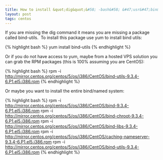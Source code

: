 ```yaml
---
title: How to install &quot;dig&quot;&#58; -bash&#58; &#47;usr&#47;bin&#47;dig&#58; No such file or directory
layout: post
tags: centos
---
```


If you are missing the dig command it means you are missing a package called bind-utils.  To install this package use yum to install bind utils:

{% highlight bash %}
yum install bind-utils
{% endhighlight %}

Or if you do not have access to yum, maybe from a hosted VPS solution you can grab the RPM packages (this is 100% assuming you are CentOS):

{% highlight bash %}
rpm -i http://mirror.centos.org/centos/5/os/i386/CentOS/bind-utils-9.3.4-6.P1.el5.i386.rpm
{% endhighlight %}

Or maybe you want to install the entire bind/named system:

{% highlight bash %}
rpm -i http://mirror.centos.org/centos/5/os/i386/CentOS/bind-9.3.4-6.P1.el5.i386.rpm
rpm -i http://mirror.centos.org/centos/5/os/i386/CentOS/bind-chroot-9.3.4-6.P1.el5.i386.rpm
rpm -i http://mirror.centos.org/centos/5/os/i386/CentOS/bind-libs-9.3.4-6.P1.el5.i386.rpm
rpm -i http://mirror.centos.org/centos/5/os/i386/CentOS/caching-nameserver-9.3.4-6.P1.el5.i386.rpm
rpm -i http://mirror.centos.org/centos/5/os/i386/CentOS/bind-utils-9.3.4-6.P1.el5.i386.rpm
{% endhighlight %}
